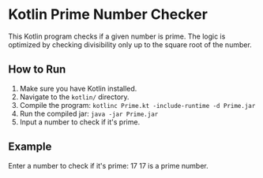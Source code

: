 # Kotlin Prime Number Checker

This Kotlin program checks if a given number is prime. The logic is optimized by checking divisibility only up to the square root of the number.

## How to Run

1. Make sure you have Kotlin installed.
2. Navigate to the `kotlin/` directory.
3. Compile the program:
   `kotlinc Prime.kt -include-runtime -d Prime.jar`
4. Run the compiled jar:
    `java -jar Prime.jar`
5. Input a number to check if it's prime.

## Example

Enter a number to check if it's prime: 17
17 is a prime number.
